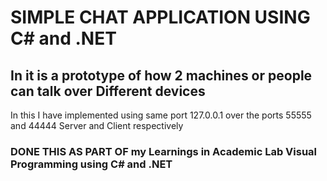 <h1>SIMPLE CHAT APPLICATION USING C# and .NET</h1>
<h2>In it is a prototype of how 2 machines or people can talk over Different devices </h2>
<p>In this I have implemented using same port 127.0.0.1 over the ports 55555 and 44444 Server and Client respectively</p>
<h3>DONE THIS AS PART OF my Learnings in Academic Lab Visual Programming using C# and .NET</h3>
